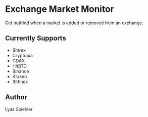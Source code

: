 # Exchange Market Monitor

Get notified when a market is added or removed from an exchange.

## Currently Supports
* Bittrex
* Cryptopia
* GDAX
* HitBTC
* Binance
* Kraken
* Bitfinex

## Author
Lyas Spiehler